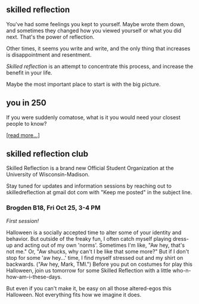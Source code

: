 ## skilled reflection 
You've had some feelings you kept to yourself. Maybe wrote them down, and sometimes they changed how you viewed yourself or what you did next. That's the power of reflection.

Other times, it seems you write and write, and the only thing that increases is disappointment and resentment.

_Skilled reflection_ is an attempt to concentrate this process, and increase the benefit in your life.

Maybe the most important place to start is with the big picture.

## you in 250

If you were suddenly comatose, what is it you would need your closest people to know? 

[[read more...]](self250.md)

## skilled reflection club

Skilled Reflection is a brand new Official Student Organization
at the University of Wisconsin-Madison.

Stay tuned for updates and information sessions by reaching out to
skilledreflection at gmail dot com
with "Keep me posted" in the subject line.

### Brogden B18, Fri Oct 25, 3-4 PM
*First session!*

Halloween is a socially accepted time to alter some of your identity and behavior. But outside of the freaky fun, I often catch myself playing dress-up and acting out of my own 'norms'. Sometimes I'm like, "Aw hey, that's not me." Or, "Aw shucks, why can't I be like that some more?" But if I don't stop for some 'aw hey...' time, I find myself stressed out and my shirt on backwards. ("Aw hey, Mark, TMI.") Before you put on costumes for play this Halloween, join us tomorrow for some Skilled Reflection with a little who-n-how-am-i-these-days. 

But even if you can't make it, be easy on all those altered-egos this Halloween. Not everything fits how we imagine it does.

